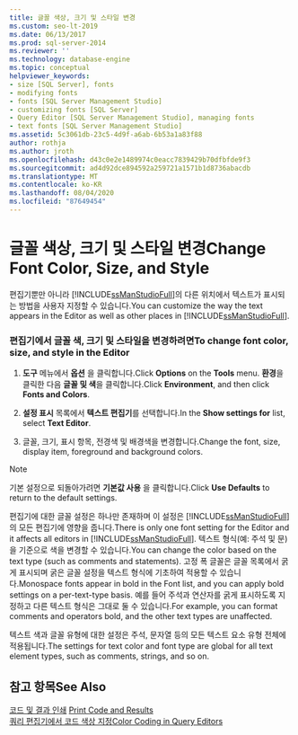 ```yaml
---
title: 글꼴 색상, 크기 및 스타일 변경
ms.custom: seo-lt-2019
ms.date: 06/13/2017
ms.prod: sql-server-2014
ms.reviewer: ''
ms.technology: database-engine
ms.topic: conceptual
helpviewer_keywords:
- size [SQL Server], fonts
- modifying fonts
- fonts [SQL Server Management Studio]
- customizing fonts [SQL Server]
- Query Editor [SQL Server Management Studio], managing fonts
- text fonts [SQL Server Management Studio]
ms.assetid: 5c3061db-23c5-4d9f-a6ab-6b53a1a83f88
author: rothja
ms.author: jroth
ms.openlocfilehash: d43c0e2e1489974c0eacc7839429b70dfbfde9f3
ms.sourcegitcommit: ad4d92dce894592a259721a1571b1d8736abacdb
ms.translationtype: MT
ms.contentlocale: ko-KR
ms.lasthandoff: 08/04/2020
ms.locfileid: "87649454"
---
```

# <a name="change-font-color-size-and-style"></a><span data-ttu-id="44456-102">글꼴 색상, 크기 및 스타일 변경</span><span class="sxs-lookup"><span data-stu-id="44456-102">Change Font Color, Size, and Style</span></span>
  <span data-ttu-id="44456-103">편집기뿐만 아니라 [!INCLUDE[ssManStudioFull](../../includes/ssmanstudiofull-md.md)]의 다른 위치에서 텍스트가 표시되는 방법을 사용자 지정할 수 있습니다.</span><span class="sxs-lookup"><span data-stu-id="44456-103">You can customize the way the text appears in the Editor as well as other places in [!INCLUDE[ssManStudioFull](../../includes/ssmanstudiofull-md.md)].</span></span>  
  
### <a name="to-change-font-color-size-and-style-in-the-editor"></a><span data-ttu-id="44456-104">편집기에서 글꼴 색, 크기 및 스타일을 변경하려면</span><span class="sxs-lookup"><span data-stu-id="44456-104">To change font color, size, and style in the Editor</span></span>  
  
1.  <span data-ttu-id="44456-105">**도구** 메뉴에서 **옵션** 을 클릭합니다.</span><span class="sxs-lookup"><span data-stu-id="44456-105">Click **Options** on the **Tools** menu.</span></span> <span data-ttu-id="44456-106">**환경**을 클릭한 다음 **글꼴 및 색**을 클릭합니다.</span><span class="sxs-lookup"><span data-stu-id="44456-106">Click **Environment**, and then click **Fonts and Colors**.</span></span>  
  
2.  <span data-ttu-id="44456-107">**설정 표시** 목록에서 **텍스트 편집기**를 선택합니다.</span><span class="sxs-lookup"><span data-stu-id="44456-107">In the **Show settings for** list, select **Text Editor**.</span></span>  
  
3.  <span data-ttu-id="44456-108">글꼴, 크기, 표시 항목, 전경색 및 배경색을 변경합니다.</span><span class="sxs-lookup"><span data-stu-id="44456-108">Change the font, size, display item, foreground and background colors.</span></span>  
  
> [!NOTE]  
>  <span data-ttu-id="44456-109">기본 설정으로 되돌아가려면 **기본값 사용** 을 클릭합니다.</span><span class="sxs-lookup"><span data-stu-id="44456-109">Click **Use Defaults** to return to the default settings.</span></span>  
  
 <span data-ttu-id="44456-110">편집기에 대한 글꼴 설정은 하나만 존재하며 이 설정은 [!INCLUDE[ssManStudioFull](../../includes/ssmanstudiofull-md.md)]의 모든 편집기에 영향을 줍니다.</span><span class="sxs-lookup"><span data-stu-id="44456-110">There is only one font setting for the Editor and it affects all editors in [!INCLUDE[ssManStudioFull](../../includes/ssmanstudiofull-md.md)].</span></span> <span data-ttu-id="44456-111">텍스트 형식(예: 주석 및 문)을 기준으로 색을 변경할 수 있습니다.</span><span class="sxs-lookup"><span data-stu-id="44456-111">You can change the color based on the text type (such as comments and statements).</span></span> <span data-ttu-id="44456-112">고정 폭 글꼴은 글꼴 목록에서 굵게 표시되며 굵은 글꼴 설정을 텍스트 형식에 기초하여 적용할 수 있습니다.</span><span class="sxs-lookup"><span data-stu-id="44456-112">Monospace fonts appear in bold in the Font list, and you can apply bold settings on a per-text-type basis.</span></span> <span data-ttu-id="44456-113">예를 들어 주석과 연산자를 굵게 표시하도록 지정하고 다른 텍스트 형식은 그대로 둘 수 있습니다.</span><span class="sxs-lookup"><span data-stu-id="44456-113">For example, you can format comments and operators bold, and the other text types are unaffected.</span></span>  
  
 <span data-ttu-id="44456-114">텍스트 색과 글꼴 유형에 대한 설정은 주석, 문자열 등의 모든 텍스트 요소 유형 전체에 적용됩니다.</span><span class="sxs-lookup"><span data-stu-id="44456-114">The settings for text color and font type are global for all text element types, such as comments, strings, and so on.</span></span>  
  
## <a name="see-also"></a><span data-ttu-id="44456-115">참고 항목</span><span class="sxs-lookup"><span data-stu-id="44456-115">See Also</span></span>  
 <span data-ttu-id="44456-116">[코드 및 결과 인쇄](print-code-and-results.md) </span><span class="sxs-lookup"><span data-stu-id="44456-116">[Print Code and Results](print-code-and-results.md) </span></span>  
 [<span data-ttu-id="44456-117">쿼리 편집기에서 코드 색상 지정</span><span class="sxs-lookup"><span data-stu-id="44456-117">Color Coding in Query Editors</span></span>](color-coding-in-query-editors.md)  
  
  
